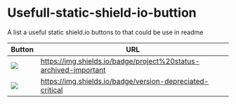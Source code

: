 # Usefull-static-shield-io-buttion
A list a useful static shield.io buttons to that could be use in readme


| Button | URL |
| ------ | --- |
| ![](https://img.shields.io/badge/project%20status-archived-important) | https://img.shields.io/badge/project%20status-archived-important |
| ![](https://img.shields.io/badge/version-depreciated-critical) | https://img.shields.io/badge/version-depreciated-critical |
